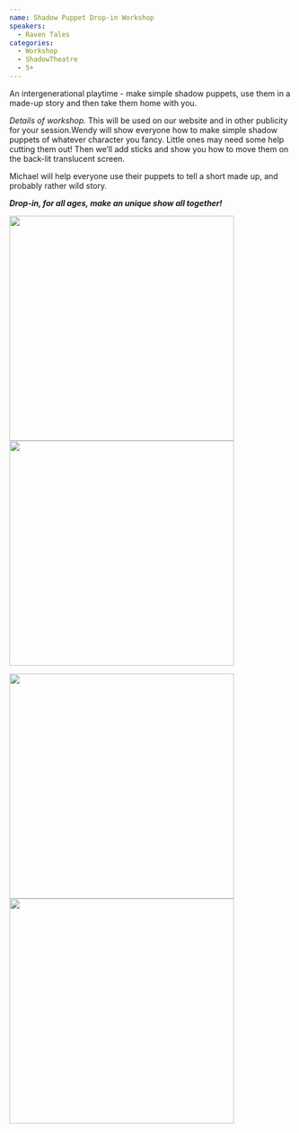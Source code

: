 ```yaml
---
name: Shadow Puppet Drop-in Workshop
speakers:
  - Raven Tales
categories:
  - Workshop
  - ShadowTheatre
  - 5+
---
```


An intergenerational playtime - make simple shadow puppets, use them in a made-up story and then take them home with you.

*Details of workshop.* This will be used on our website and in other publicity for your session.Wendy will show everyone how to make simple  shadow puppets of whatever character you fancy. Little ones may need some help cutting them out! Then we’ll add sticks and show you how to move them on the back-lit translucent screen.

Michael will help everyone use their puppets to tell a short made up, and probably rather wild story.

__*Drop-in, for all ages, make an unique show all together!*__

<img src="../../assets/images/shadow-puppet-image.jpg" width=400 />  <img src="../../assets/images/stoorworm-still.jpeg" width=400 />

<img src="../../assets/images/Cat-with-a-Cough.jpeg" width=400 /> <img src="../../assets/images/Chinese-dragon-circle-detail.jpeg" width=400 />
